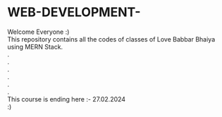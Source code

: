 # WEB-DEVELOPMENT-
Welcome Everyone :)
<br>
This repository contains all the codes of classes of Love Babbar Bhaiya using MERN Stack. <br>
.
<br>
.
<br>
.
<br>
.
<br>
.
<br>
.
<br>
This course is ending here :- 27.02.2024
<br>
:)
<br>
